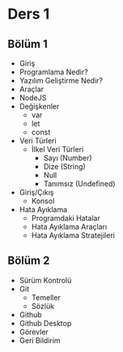 # Ders 1

## Bölüm 1

- Giriş
- Programlama Nedir?
- Yazılım Geliştirme Nedir?
- Araçlar
- NodeJS
- Değişkenler
  - var
  - let
  - const
- Veri Türleri
  - İlkel Veri Türleri
    - Sayı (Number)
    - Dize (String)
    - Null
    - Tanımsız (Undefined)
- Giriş/Çıkış
  - Konsol
- Hata Ayıklama
  - Programdaki Hatalar
  - Hata Ayıklama Araçları
  - Hata Ayıklama Stratejileri

## Bölüm 2

- Sürüm Kontrolü
- Git
  - Temeller
  - Sözlük
- Github
- Github Desktop
- Görevler
- Geri Bildirim
